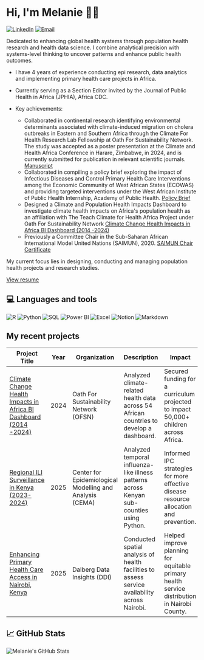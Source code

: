 # Hi, I'm Melanie 👋🏾 

[![LinkedIn](https://img.shields.io/badge/-LinkedIn-blue?logo=linkedin&logoColor=white)](https://www.linkedin.com/in/melanie-omondi)  [![Email](https://img.shields.io/badge/-Email-red?logo=gmail&logoColor=white)](mailto:melomondi@gmail.com)  

Dedicated to enhancing global health systems through population health research and health data science. I combine analytical precision with systems-level thinking to uncover patterns and enhance public health outcomes.

- I have 4 years of experience conducting epi research, data analytics and implementing primary health care projects in Africa.
- Currently serving as a Section Editor invited by the Journal of Public Health in Africa (JPHIA), Africa CDC.
- Key achievements:
  
  - Collaborated in continental research identifying environmental determinants associated with climate-induced migration on cholera outbreaks in Eastern and Southern Africa through the Climate For Health Research Lab Fellowship at Oath For Sustainability Network. The study was accepted as a poster presentation at the Climate and Health Africa Conference in Harare, Zimbabwe, in 2024, and is currently submitted for publication in relevant scientific journals. [Manuscript](https://drive.google.com/file/d/1f60_ivI9HG_CEfRP-RXiSjj_KRkQaYTo/view?usp=sharing)
  - Collaborated in compiling a policy brief exploring the impact of Infectious Diseases and Control Primary Health Care Interventions among the Economic Community of West African States (ECOWAS) and providing targeted interventions under the West African Institute of Public Health Internship, Academy of Public Health. [Policy Brief](https://drive.google.com/file/d/1N51JjL3RWHZZeEwnjRNio9x3MrtdfvEl/view?usp=sharing)
  - Designed a Climate and Population Health Impacts Dashboard to investigate climate health impacts on Africa's population health as an affiliation with The Teach Climate for Health Africa Project under Oath For Sustainability Network [Climate Change Health Impacts in Africa BI Dashboard (2014 -2024)](https://github.com/Melanie331/climate_change_health_dashboard)
  - Previously a Committee Chair in the Sub-Saharan African International Model United Nations (SAIMUN), 2020. [SAIMUN Chair Certificate](https://drive.google.com/file/d/1FPFaZnjoBv8M9xQetAxO_rVdPSUMdjr6/view?usp=drive_link)
    
My current focus lies in designing, conducting and managing population health projects and research studies.

[View resume](https://drive.google.com/file/d/1w0_ScvPHsiN4AmjTYvi_trnB_Gpthyqg/view?usp=drive_link)
  
## 💻 Languages and tools
![R](https://img.shields.io/badge/-R-276DC3?logo=r&logoColor=white)  ![Python](https://img.shields.io/badge/-Python-3776AB?logo=python&logoColor=white)  ![SQL](https://img.shields.io/badge/-SQL-FFCC00?logo=mysql&logoColor=black)  ![Power BI](https://img.shields.io/badge/-PowerBI-F2C811?logo=powerbi&logoColor=black) ![Excel](https://img.shields.io/badge/-Excel-217346?logo=microsoft-excel&logoColor=white)  ![Notion](https://img.shields.io/badge/-Notion-000000?logo=notion&logoColor=white)  ![Markdown](https://img.shields.io/badge/-Markdown-000000?logo=markdown&logoColor=white)  

## My recent projects 
| Project Title                                         | Year       | Organization                         | Description                                                                                      | Impact                                                                                          |
|------------------------------------------------------|------------|--------------------------------------|--------------------------------------------------------------------------------------------------|-------------------------------------------------------------------------------------------------|
| [Climate Change Health Impacts in Africa BI Dashboard (2014 -2024)](https://github.com/Melanie331/climate_change_health_dashboard) | 2024  | Oath For Sustainability Network (OFSN) | Analyzed climate-related health data across 54 African countries to develop a dashboard. | Secured funding for a curriculum projected to impact 50,000+ children across Africa. |
| [Regional ILI Surveillance in Kenya (2023-2024)](https://github.com/Melanie331/ili_surveillance_kenya) | 2025  | Center for Epidemiological Modelling and Analysis (CEMA) | Analyzed temporal influenza-like illness patterns across Kenyan sub-counties using Python. | Informed IPC strategies for more effective disease resource allocation and prevention. |
| [Enhancing Primary Health Care Access in Nairobi, Kenya](https://github.com/Melanie331/enhancing_healthcare_nairobi) | 2025  | Dalberg Data Insights (DDI) | Conducted spatial analysis of health facilities to assess service availability across Nairobi. | Helped improve planning for equitable primary health service distribution in Nairobi County. |
  

## 📈 GitHub Stats  
![Melanie's GitHub Stats](https://github-readme-stats.vercel.app/api?username=Melanie331&show_icons=true&theme=catpuccin_latte)

